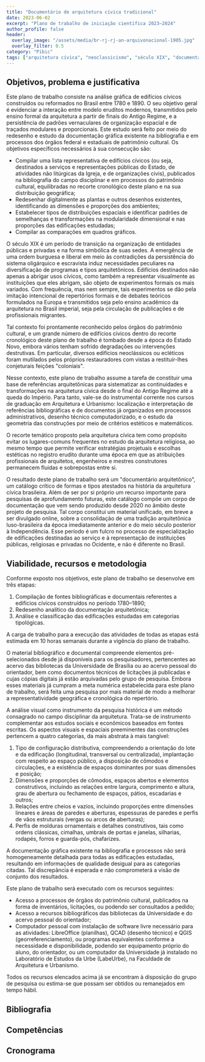 ```yaml
---
title: "Documentário de arquitetura cívica tradicional"
date: 2023-06-02
excerpt: "Plano de trabalho de iniciação científica 2023–2024"
author_profile: false
header:
  overlay_image: "/assets/media/br-rj-rj-an-arquivonacional-1905.jpg"
  overlay_filter: 0.5
category: "Pibic"
tags: ["arquitetura cívica", "neoclassicismo", "século XIX", "documentário", "padrões"]
---
```


## Objetivos, problema e justificativa ##

<!--5000 caracteres-->

Este plano de trabalho consiste na análise gráfica de edifícios cívicos
construídos ou reformados no Brasil entre 1780 e 1890. O seu objetivo
geral é evidenciar a interação entre modelo eruditos modernos,
transmitidos pelo ensino formal da arquitetura a partir de finais do
Antigo Regime, e a persistência de padrões vernaculares de organização
espacial e de traçados modulares e proporcionais. Este estudo será feito
por meio do redesenho e estudo da documentação gráfica existente na
bibliografia e em processos dos órgãos federal e estaduais de patrimônio
cultural. Os objetivos específicos necessários à sua consecução são:

- Compilar uma lista representativa de edifícios cívicos (ou seja,
  destinados a serviços e representações públicas do Estado, de
  atividades não litúrgicas da Igreja, e de organizações civis),
  publicados na bibliografia do campo disciplinar e em processos do
  patrimônio cultural, equilibradas no recorte cronológico deste plano e
  na sua distribuição geográfica;
- Redesenhar digitalmente as plantas e outros desenhos existentes,
  identificando as dimensões e proporções dos ambientes;
- Estabelecer tipos de distribuições espaciais e identificar padrões de
  semelhanças e transformações na modularidade dimensional e nas
  proporções das edificações estudadas;
- Compilar as comparações em quadros gráficos.

O século XIX é um período de transição na organização de entidades
públicas e privadas e na forma simbólica de suas sedes. A emergência de
uma ordem burguesa e liberal em meio às contradições da persistência do
sistema oligárquico e escravista induz necessidades peculiares na
diversificação de programas e tipos arquitetônicos. Edifícios destinados
não apenas a abrigar usos cívicos, como também a representar visualmente
as instituições que eles abrigam, são objeto de experimentos formais os
mais variados. Com frequência, mas nem sempre, tais experimentos se dão
pela imitação intencional de repertórios formais e de debates teóricos
formulados na Europa e transmitidos seja pelo ensino acadêmico da
arquitetura no Brasil imperial, seja pela circulação de publicações e de
profissionais migrantes.

Tal contexto foi prontamente reconhecido pelos órgãos do patrimônio
cultural, e um grande número de edifícios cívicos dentro do recorte
cronológico deste plano de trabalho é tombado desde a época do Estado
Novo, embora vários tenham sofrido degradações ou intervenções
destrutivas. Em particular, diversos edifícios neoclássicos ou ecléticos
foram mutilados pelos próprios restauradores com vistas a restituir-lhes
conjeturais feições "coloniais".

Nesse contexto, este plano de trabalho assume a tarefa de constituir uma
base de referências arquitetônicas para sistematizar as continuidades e
transformações na arquitetura cívica desde o final do Antigo Regime até
a queda do Império. Para tanto, vale-se do instrumental corrente nos
cursos de graduação em Arquitetura e Urbanismo: localização e
interpretação de referências bibliográficas e de documentos já
organizados em processos administrativos, desenho técnico
computadorizado, e o estudo da geometria das construções por meio de
critérios estéticos e matemáticos.

O recorte temático proposto pela arquitetura cívica tem como propósito
evitar os lugares-comuns frequentes no estudo da arquitetura religiosa,
ao mesmo tempo que permite verificar estratégias projetuais e escolhas
estéticas no registro erudito durante uma época em que as atribuições
profissionais de arquitetos, engenheiros e mestres construtores
permanecem fluidas e sobrepostas entre si.

O resultado deste plano de trabalho será um "documentário
arquitetônico", um catálogo crítico de formas e tipos atestados na
história da arquitetura cívica brasileira. Além de ser por si próprio um
recurso importante para pesquisas de aprofundamento futuras, este
catálogo compõe um corpo de documentação que vem sendo produzido desde
2020 no âmbito deste projeto de pesquisa. Tal corpo constitui um
material unificado, em breve a ser divulgado online, sobre a
consolidação de uma tradição arquitetônica luso-brasileira da época
imediatamente anterior e do meio século posterior à Independência. Esse
período é um fulcro no processo de especialização de edificações
destinadas ao serviço e à representação de instituições públicas,
religiosas e privadas no Ocidente, e não é diferente no Brasil.

## Viabilidade, recursos e metodologia ##

<!--4000 caracteres-->

Conforme exposto nos objetivos, este plano de trabalho se desenvolve em
três etapas:

1. Compilação de fontes bibliográficas e documentais referentes a
   edifícios cívicos construídos no período 1780–1890;
2. Redesenho analítico da documentação arquitetônica;
3. Análise e classificação das edificações estudadas em categorias
   tipológicas.

A carga de trabalho para a execução das atividades de todas as etapas
está estimada em 10 horas semanais durante a vigência do plano de
trabalho.

O material bibliográfico e documental compreende elementos
pré-selecionados desde já disponíveis para os pesquisadores,
pertencentes ao acervo das bibliotecas da Universidade de Brasília ou ao
acervo pessoal do orientador, bem como documentos técnicos de licitações
já publicadas e cujas cópias digitais já estão arquivadas pelo grupo de
pesquisa. Embora esses materiais já cumpram a meta numérica estabelecida
para este plano de trabalho, será feita uma pesquisa por mais material
de modo a melhorar a representatividade geográfica e cronológica do
repertório.

A análise visual como instrumento da pesquisa histórica é um método
consagrado no campo disciplinar da arquitetura. Trata-se de instrumento
complementar aos estudos sociais e econômicos baseados em fontes
escritas. Os aspectos visuais e espaciais preeminentes das construções
pertencem a quatro categorias, da mais abstrata à mais tangível:

1. Tipo de configuração distributiva, compreendendo a orientação do lote
   e da edificação (longitudinal, transversal ou centralizada),
   implantação com respeito ao espaço público, a disposição de cômodos e
   circulações, e a existência de espaços dominantes por suas dimensões
   e posição;
2. Dimensões e proporções de cômodos, espaços abertos e elementos
   construtivos, incluindo as relações entre largura, comprimento e
   altura, grau de abertura ou fechamento de espaços, pátios, escadarias
   e outros;
3. Relações entre cheios e vazios, incluindo proporções entre dimensões
   lineares e áreas de paredes e aberturas, espessuras de paredes e
   perfis de vãos estruturais (vergas ou arcos de aberturas);
4. Perfis de molduras ornamentais e detalhes construtivos, tais como
   ordens clássicas, cimalhas, umbrais de portas e janelas, silharias,
   rodapés, forros e guarda-pós, chafarizes.

A documentação gráfica existente na bibliografia e processos não será
homogeneamente detalhada para todas as edificações estudadas, resultando
em informações de qualidade desigual para as categorias citadas. Tal
discrepância é esperada e não comprometerá a visão de conjunto dos
resultados.

Este plano de trabalho será executado com os recursos seguintes:

- Acesso a processos de órgãos do patrimônio cultural, publicados na
  forma de inventários, licitações, ou podendo ser consultados a pedido;
- Acesso a recursos bibliográficos das bibliotecas da Universidade e do
  acervo pessoal do orientador;
- Computador pessoal com instalação de software livre necessário para as
  atividades: LibreOffice (planilhas), QCAD (desenho técnico) e QGIS
  (georreferenciamento), ou programas equivalentes conforme a
  necessidade e disponibilidade, podendo ser equipamento próprio do
  aluno, do orientador, ou um computador da Universidade já instalado no
  Laboratório de Estudos da Urbe (LabeUrbe), na Faculdade de Arquitetura
  e Urbanismo.

Todos os recursos elencados acima já se encontram à disposição do grupo
de pesquisa ou estima-se que possam ser obtidos ou remanejados em tempo
hábil.

## Bibliografia ##

<!--2000 caracteres-->

## Competências ##

<!--1000 caracteres-->

## Cronograma ##

